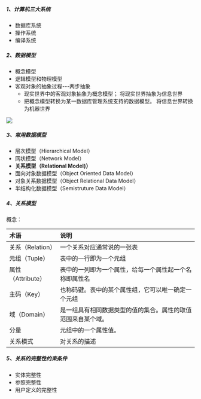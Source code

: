##### 1、计算机三大系统

- 数据库系统
- 操作系统
- 编译系统

##### 2、数据模型

- 概念模型
- 逻辑模型和物理模型
- 客观对象的抽象过程---两步抽象
  - 现实世界中的客观对象抽象为概念模型；
    	将现实世界抽象为信息世界
  - 把概念模型转换为某一数据库管理系统支持的数据模型。
        将信息世界转换为机器世界

![](E:\笔记\数据库系统概论第5版\两类数据模型.png)

##### 3、常用数据模型

- 层次模型（Hierarchical Model）
- 网状模型（Network Model）
- **关系模型（Relational Model)）**
- 面向对象数据模型（Object Oriented Data Model）
- 对象关系数据模型（Object Relational Data Model）
- 半结构化数据模型（Semistruture Data Model）

##### 4、关系模型

概念：

| 术语              | 说明                                                         |
| :---------------- | :----------------------------------------------------------- |
| 关系（Relation）  | 一个关系对应通常说的一张表                                   |
| 元组（Tuple）     | 表中的一行即为一个元组                                       |
| 属性（Attribute） | 表中的一列即为一个属性，给每一个属性起一个名称即属性名       |
| 主码（Key）       | 也称码键。表中的某个属性组，它可以唯一确定一个元组           |
| 域（Domain）      | 是一组具有相同数据类型的值的集合。属性的取值范围来自某个域。 |
| 分量              | 元组中的一个属性值。                                         |
| 关系模式          | 对关系的描述                                                 |

##### 5、关系的完整性约束条件

- 实体完整性
- 参照完整性
- 用户定义的完整性